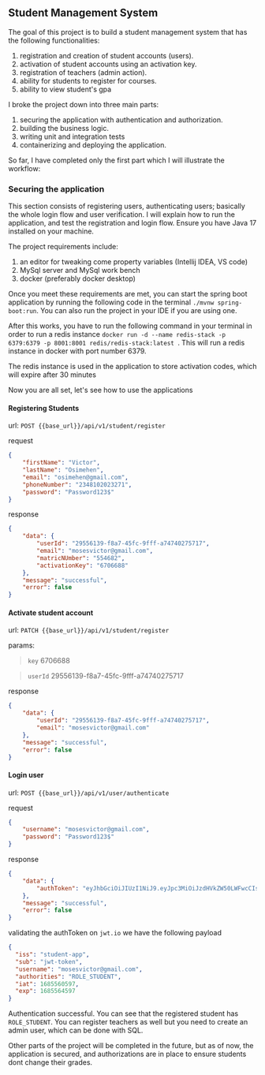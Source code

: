 ## Student Management System

The goal of this project is to build a student management system
that has the following functionalities:

1. registration and creation of student accounts (users).
2. activation of student accounts using an activation key.
3. registration of teachers (admin action).
4. ability for students to register for courses.
5. ability to view student's gpa

I broke the project down into three main parts:
1. securing the application with authentication and authorization.
2. building the business logic.
3. writing unit and integration tests
4. containerizing and deploying the application.

So far, I have completed only the first part which I will illustrate the 
workflow:

### Securing the application
This section consists of registering users, authenticating users; 
basically the whole login flow and user verification. I will explain how to run the application, 
and test the registration and login flow. Ensure you have Java 17 installed on your machine.

The project requirements include:
1. an editor for tweaking come property variables (Intellij IDEA, VS code)
2. MySql server and MySql work bench
3. docker (preferably docker desktop)

Once you meet these requirements are met, you can start the spring boot application
by running the following code in the terminal `./mvnw spring-boot:run`. You can also
run the project in your IDE if you are using one.

After this works, you have to run the following command in your terminal in order
to run a redis instance `docker run -d --name redis-stack -p 6379:6379 -p 8001:8001 redis/redis-stack:latest
`. This will run a redis instance in docker with port number 6379.

The redis instance is used in the application to store activation codes, which will expire after 
30 minutes


Now you are all set, let's see how to use the applications

#### Registering Students

url: `POST {{base_url}}/api/v1/student/register`

request
```json
{
    "firstName": "Victor",
    "lastName": "Osimehen",
    "email": "osimehen@gmail.com",
    "phoneNumber": "2348102023271",
    "password": "Password123$"
}
```
response
```json
{
    "data": {
        "userId": "29556139-f8a7-45fc-9fff-a74740275717",
        "email": "mosesvictor@gmail.com",
        "matricNUmber": "554682",
        "activationKey": "6706688"
    },
    "message": "successful",
    "error": false
}
```
#### Activate student account

url: `PATCH {{base_url}}/api/v1/student/register`

params:
> `key` 6706688

> `userId` 29556139-f8a7-45fc-9fff-a74740275717

response
```json
{
    "data": {
        "userId": "29556139-f8a7-45fc-9fff-a74740275717",
        "email": "mosesvictor@gmail.com"
    },
    "message": "successful",
    "error": false
}
```

#### Login user

url: `POST {{base_url}}/api/v1/user/authenticate`

request
```json
{
    "username": "mosesvictor@gmail.com",
    "password": "Password123$"
}
```
response
```json
{
    "data": {
        "authToken": "eyJhbGciOiJIUzI1NiJ9.eyJpc3MiOiJzdHVkZW50LWFwcCIsInN1YiI6Imp3dC10b2tlbiIsInVzZXJuYW1lIjoibW9zZXN2aWN0b3JAZ21haWwuY29tIiwiYXV0aG9yaXRpZXMiOiJST0xFX1NUVURFTlQiLCJpYXQiOjE2ODU1NjA1OTcsImV4cCI6MTY4NTU2NDU5N30.cLlp5XVhrtBx1nGTJ-PdY8X_Fjy9saYGkioCmS7BBRw"
    },
    "message": "successful",
    "error": false
}
```
validating the authToken on `jwt.io` we have the following payload

```json
{
  "iss": "student-app",
  "sub": "jwt-token",
  "username": "mosesvictor@gmail.com",
  "authorities": "ROLE_STUDENT",
  "iat": 1685560597,
  "exp": 1685564597
}
```

Authentication successful. You can see that the registered student has `ROLE_STUDENT`.
You can register teachers as well but you need to create an admin user, which can be 
done with SQL.

Other parts of the project will be completed in the future, but as of now, the application
is secured, and authorizations are in place to ensure students dont change their grades.
